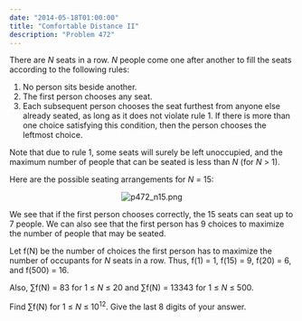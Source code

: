 ```yaml
---
date: "2014-05-18T01:00:00"
title: "Comfortable Distance II"
description: "Problem 472"
---
```


<p>There are <var>N</var> seats in a row. <var>N</var> people come one after another to fill the seats according to the following rules:
</p><ol><li>No person sits beside another.</li>
<li>The first person chooses any seat.</li>
<li>Each subsequent person chooses the seat furthest from anyone else already seated, as long as it does not violate rule 1. If there is more than one choice satisfying this condition, then the person chooses the leftmost choice.</li>
</ol><p>Note that due to rule 1, some seats will surely be left unoccupied, and the maximum number of people that can be seated is less than <var>N</var> (for <var>N</var> &gt; 1).</p>
<p>Here are the possible seating arrangements for <var>N</var> = 15:
</p><p align="center"><img alt="p472_n15.png" class="dark_img" src="/images/p472_n15.png"/></p>
<p>We see that if the first person chooses correctly, the 15 seats can seat up to 7 people.
We can also see that the first person has 9 choices to maximize the number of people that may be seated.</p>
<p>Let f(N) be the number of choices the first person has to maximize the number of occupants for <var>N</var> seats in a row. Thus, f(1) = 1, f(15) = 9, f(20) = 6, and f(500) = 16.</p>
<p>Also, ∑f(N) = 83 for 1 ≤ <var>N</var> ≤ 20 and  ∑f(N) = 13343 for 1 ≤ <var>N</var> ≤ 500.</p>
<p>Find ∑f(N) for 1 ≤ <var>N</var> ≤ 10<sup>12</sup>. Give the last 8 digits of your answer.</p>

